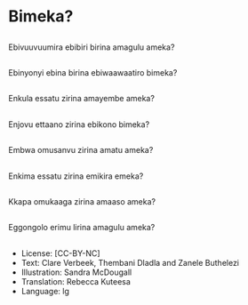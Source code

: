 # Bimeka?

##
Ebivuuvuumira ebibiri
birina amagulu ameka?

##
Ebinyonyi ebina birina
ebiwaawaatiro bimeka?

##
Enkula essatu zirina
amayembe ameka?

##
Enjovu ettaano zirina
ebikono bimeka?

##
Embwa omusanvu
zirina amatu ameka?

##
Enkima essatu zirina
emikira emeka?

##
Kkapa omukaaga zirina
amaaso ameka?

##
Eggongolo erimu lirina
amagulu ameka?

##
* License: [CC-BY-NC]
* Text: Clare Verbeek, Thembani Dladla and Zanele Buthelezi
* Illustration: Sandra McDougall
* Translation: Rebecca Kuteesa
* Language: lg
